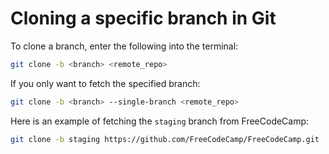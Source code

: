 # Cloning a specific branch in Git

To clone a branch, enter the following into the terminal:
```bash
git clone -b <branch> <remote_repo>
```

If you only want to fetch the specified branch:
```bash
git clone -b <branch> --single-branch <remote_repo>
```

Here is an example of fetching the `staging` branch from FreeCodeCamp:
```bash
git clone -b staging https://github.com/FreeCodeCamp/FreeCodeCamp.git
```
